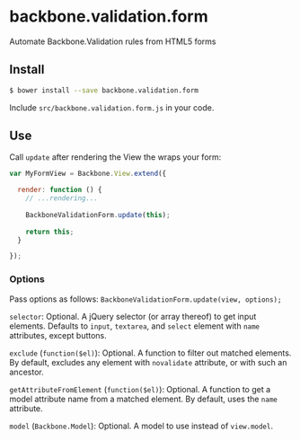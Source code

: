 backbone.validation.form
========================

Automate Backbone.Validation rules from HTML5 forms

## Install

```sh
$ bower install --save backbone.validation.form
```

Include `src/backbone.validation.form.js` in your code.

## Use

Call `update` after rendering the View the wraps your form:

```js
var MyFormView = Backbone.View.extend({

  render: function () {
    // ...rendering...
    
    BackboneValidationForm.update(this);
    
    return this;
  }

});
```

### Options

Pass options as follows: `BackboneValidationForm.update(view, options);`


`selector`: Optional. A jQuery selector (or array thereof) to get input elements. Defaults to `input`, `textarea`, and `select` element with `name` attributes, except buttons.

`exclude` (`function($el)`): Optional. A function to filter out matched elements. By default, excludes any element with `novalidate` attribute, or with such an ancestor.

`getAttributeFromElement` (`function($el)`): Optional. A function to get a model attribute name from a matched element. By default, uses the `name` attribute.

`model` (`Backbone.Model`): Optional. A model to use instead of `view.model`.

